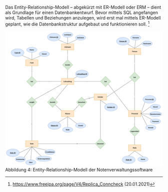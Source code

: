Das Entity-Relationship-Modell – abgekürzt mit ER-Modell oder ERM – dient als Grundlage für einen Datenbankentwurf. Bevor mittels SQL angefangen wird, Tabellen und Beziehungen anzulegen, wird erst mal mittels ER-Modell geplant, wie die Datenbankstruktur aufgebaut und funktionieren soll. [^1]


<a href="https://raw.githubusercontent.com/notenverwaltung/Notenverwaltungssoftware/master/Bilder/Entity-Relationship-Modell.png" data-toggle="lightbox" data-title="Entity-Relationship-Modell" data-footer="Entity-Relationship-Modell">
    <img src="https://raw.githubusercontent.com/notenverwaltung/Notenverwaltungssoftware/master/Bilder/Entity-Relationship-Modell.png" class="img-fluid"> </a>
    <figcaption>Abbildung 4: Entity-Relationship-Modell der Notenverwaltungssoftware</figcaption>

[^1]: https://www.freeipa.org/page/V4/Replica_Conncheck (20.01.2021)
